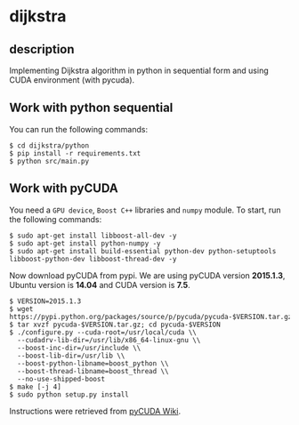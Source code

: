 # dijkstra

## description
Implementing Dijkstra algorithm in python in sequential form
and using CUDA environment (with pycuda).

## Work with python sequential
You can run the following commands:
```
$ cd dijkstra/python
$ pip install -r requirements.txt
$ python src/main.py
```

## Work with pyCUDA
You need a `GPU device`, `Boost C++` libraries and `numpy` module. To start,
run the following commands:

```
$ sudo apt-get install libboost-all-dev -y
$ sudo apt-get install python-numpy -y
$ sudo apt-get install build-essential python-dev python-setuptools libboost-python-dev libboost-thread-dev -y
```
Now download pyCUDA from pypi. We are using pyCUDA version **2015.1.3**,
Ubuntu version is **14.04** and CUDA version is **7.5**.

```
$ VERSION=2015.1.3
$ wget https://pypi.python.org/packages/source/p/pycuda/pycuda-$VERSION.tar.gz
$ tar xvzf pycuda-$VERSION.tar.gz; cd pycuda-$VERSION
$ ./configure.py --cuda-root=/usr/local/cuda \\
  --cudadrv-lib-dir=/usr/lib/x86_64-linux-gnu \\
  --boost-inc-dir=/usr/include \\
  --boost-lib-dir=/usr/lib \\
  --boost-python-libname=boost_python \\
  --boost-thread-libname=boost_thread \\
  --no-use-shipped-boost
$ make [-j 4]
$ sudo python setup.py install
```

Instructions were retrieved from [pyCUDA Wiki](http://wiki.tiker.net/PyCuda/Installation/Linux/Ubuntu).
